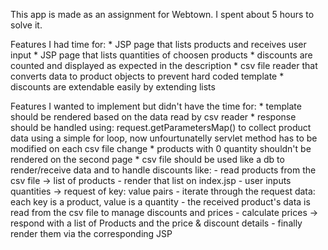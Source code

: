 This app is made as an assignment for Webtown.
I spent about 5 hours to solve it.

Features I had time for:
    * JSP page that lists products and receives user input
    * JSP page that lists quantities of choosen products
    * discounts are counted and displayed as expected in the description
    * csv file reader that converts data to product objects to prevent hard coded template
    * discounts are extendable easily by extending lists
    
    
Features I wanted to implement but didn't have the time for:
    * template should be rendered based on the data read by csv reader
    * response should be handled using: request.getParametersMap() to collect product data using a simple for loop, now unfourtunatelly servlet method has to be modified on each csv file change
    * products with 0 quantity shouldn't be rendered on the second page
    * csv file should be used like a db to render/receive data and to handle discounts like:
        - read products from the csv file -> list of products
        - render that list on index.jsp
        - user inputs quantities -> request of key: value pairs
        - iterate through the request data: each key is a product, value is a quantity
        - the received product's data is read from the csv file to manage discounts and prices
        - calculate prices -> respond with a list of Products and the price & discount details 
        - finally render them via the corresponding JSP
        
        